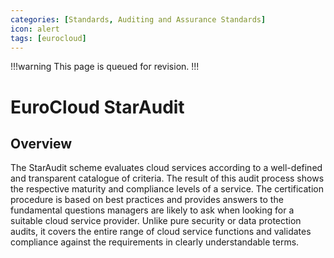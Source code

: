 ```yaml
---
categories: [Standards, Auditing and Assurance Standards]
icon: alert
tags: [eurocloud]
---
```


!!!warning
This page is queued for revision.
!!!

# EuroCloud StarAudit

## Overview

The StarAudit scheme evaluates cloud services according to a well-defined and transpa­rent catalogue of criteria. The result of this audit process shows the respective maturity and compliance levels of a service. The certification procedure is based on best practices and provides answers to the fundamental questions managers are likely to ask when looking for a suitable cloud service provider. Unlike pure security or data protection audits, it covers the entire range of cloud service functions and validates compliance against the requirements in clearly understandable terms.
